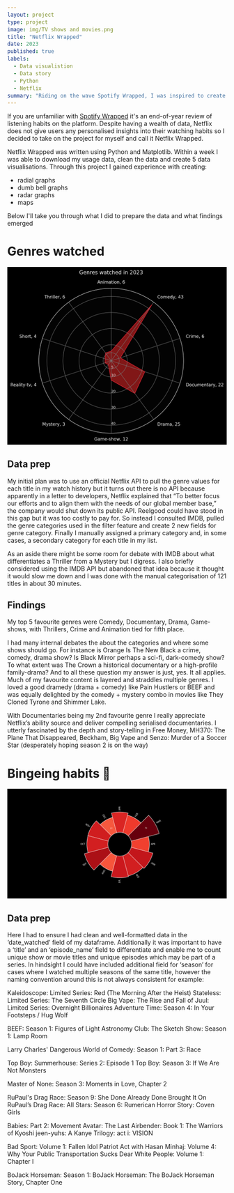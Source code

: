 ```yaml
---
layout: project
type: project
image: img/TV shows and movies.png
title: "Netflix Wrapped"
date: 2023
published: true
labels:
  - Data visualistion
  - Data story
  - Python
  - Netflix
summary: "Riding on the wave Spotify Wrapped, I was inspired to create 5 data visualisations which summarise my Netflix watching habits for 2023."
---
```

If you are unfamiliar with [Spotify Wrapped](https://en.wikipedia.org/wiki/Spotify_Wrapped) it's an end-of-year review of listening habits on the platform. Despite having a wealth of data, Netflix does not give users any personalised insights into their watching habits so I decided to take on the project for myself and call it Netflix Wrapped.

Netflix Wrapped was written using Python and Matplotlib. Within a week I was able to download my usage data, clean the data and create 5 data visualisations. Through this project I gained experience with creating:
* radial graphs
* dumb bell graphs
* radar graphs
* maps

Below I'll take you through what I did to prepare the data and what findings emerged

# Genres watched

<img class="img-fluid" src="../img/netflix_genres.png">

## Data prep
My initial plan was to use an official Netflix API to pull the genre values for each title in my watch history but it turns out	there is no API because apparently in a letter to developers, Netflix explained that “To better focus our efforts and to align them with the needs of our global member base,” the company would shut down its public API. Reelgood could have stood in this gap but it was too costly to pay for. So instead I consulted IMDB, pulled the genre categories used in the filter feature and create 2 new fields for genre category. Finally I manually assigned a primary category and, in some cases, a secondary category for each title in my list.

As an aside there might be some room for debate with IMDB about what differentiates a Thriller from a Mystery but I digress. I also briefly considered using the IMDB API but abandoned that idea because it thought it would slow me down and I was done with the manual categorisation of 121 titles in about 30 minutes.

## Findings
My top 5 favourite genres were Comedy, Documentary, Drama, Game-shows, with Thrillers, Crime and Animation tied for fifth place. 

I had many internal debates the about the categories and where some shows should go. For instance is Orange Is The New Black a crime, comedy, drama show? Is Black Mirror perhaps a sci-fi, dark-comedy show? To what extent was The Crown a historical documentary or a high-profile family-drama? And to all these question my answer is just, yes. It all applies. Much of my favourite content is layered and straddles multiple genres. I loved a good dramedy (drama + comedy) like Pain Hustlers or BEEF and was equally delighted by the comedy + mystery combo in movies like They Cloned Tyrone and Shimmer Lake. 

With Documentaries being my 2nd favourite genre I really appreciate Netflix’s ability source and deliver compelling serialised documentaries. I utterly fascinated by the depth and story-telling in Free Money, MH370: The Plane That Disappeared, Beckham, Big Vape and Senzo: Murder of a Soccer Star (desperately hoping season 2 is on the way)


# Bingeing habits 🍿

<img class="img-fluid" src="../img/netflix_radial_plot.png">

## Data prep
Here I had to ensure I had clean and well-formatted data in the ‘date_watched’ field of my dataframe. Additionally it was important to have a ‘title’ and an ‘episode_name’ field to differentiate and enable me to count unique show or movie titles and unique episodes which may be part of a series. In hindsight I could have included additional field for ‘season’ for cases where I watched multiple seasons of the same title, however the naming convention around this is not always consistent for example:

Kaleidoscope: Limited Series: Red (The Morning After the Heist)
Stateless: Limited Series: The Seventh Circle
Big Vape: The Rise and Fall of Juul: Limited Series: Overnight Billionaires
Adventure Time: Season 4: In Your Footsteps / Hug Wolf

BEEF: Season 1: Figures of Light
Astronomy Club: The Sketch Show: Season 1: Lamp Room

Larry Charles' Dangerous World of Comedy: Season 1: Part 3: Race

Top Boy: Summerhouse: Series 2: Episode 1
Top Boy: Season 3: If We Are Not Monsters

Master of None: Season 3: Moments in Love, Chapter 2

RuPaul's Drag Race: Season 9: She Done Already Done Brought It On
RuPaul’s Drag Race: All Stars: Season 6: Rumerican Horror Story: Coven Girls

Babies: Part 2: Movement
Avatar: The Last Airbender: Book 1: The Warriors of Kyoshi
jeen-yuhs: A Kanye Trilogy: act i: VISION

Bad Sport: Volume 1: Fallen Idol
Patriot Act with Hasan Minhaj: Volume 4: Why Your Public Transportation Sucks
Dear White People: Volume 1: Chapter I

BoJack Horseman: Season 1: BoJack Horseman: The BoJack Horseman Story, Chapter One


